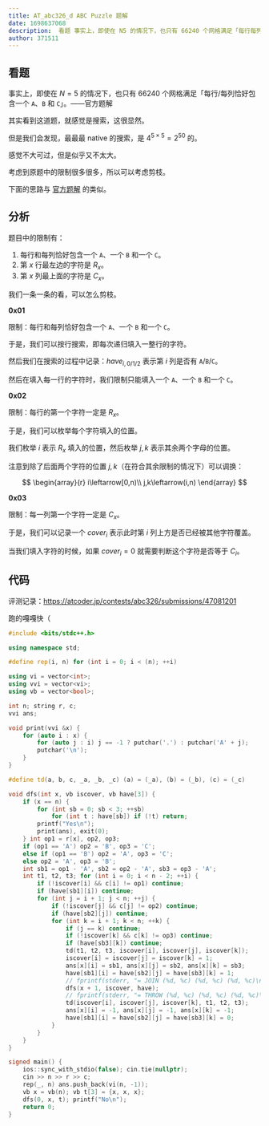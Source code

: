 ```yaml
---
title: AT_abc326_d ABC Puzzle 题解
date: 1698637068
description:  看题 事实上，即使在 N5 的情况下，也只有 66240 个网格满足「每行每列恰好包含一个 A、B 和 C」。——官方题解 其实看到这道题，就感觉是搜索，这很显然。 但是我们会发现，最最最 native 的搜索，是 4
author: 371511
---
```


## 看题

事实上，即使在 $N=5$ 的情况下，也只有 $66240$ 个网格满足「每行/每列恰好包含一个 `A`、`B` 和 `C`」。——官方题解

其实看到这道题，就感觉是搜索，这很显然。

但是我们会发现，最最最 native 的搜索，是 $4^{5\times5}=2^{50}$ 的。

感觉不大可过，但是似乎又不太大。

考虑到原题中的限制很多很多，所以可以考虑剪枝。

下面的思路与 [官方题解](https://atcoder.jp/contests/abc326/editorial/7548) 的类似。

## 分析

题目中的限制有：

1. 每行和每列恰好包含一个 `A`、一个 `B` 和一个 `C`。
2. 第 $x$ 行最左边的字符是 $R_x$。
3. 第 $x$ 列最上面的字符是 $C_x$。

我们一条一条的看，可以怎么剪枝。

**0x01**

限制：每行和每列恰好包含一个 `A`、一个 `B` 和一个 `C`。

于是，我们可以按行搜索，即每次递归填入一整行的字符。

然后我们在搜索的过程中记录：$\mathit{have}_{i,0/1/2}$ 表示第 $i$ 列是否有 `A`/`B`/`C`。

然后在填入每一行的字符时，我们限制只能填入一个 `A`、一个 `B` 和一个 `C`。

**0x02**

限制：每行的第一个字符一定是 $R_x$。

于是，我们可以枚举每个字符填入的位置。

我们枚举 $i$ 表示 $R_x$ 填入的位置，然后枚举 $j,k$ 表示其余两个字母的位置。

注意到除了后面两个字符的位置 $j,k$（在符合其余限制的情况下）可以调换：

$$
\begin{array}{r}
i\leftarrow[0,n)\\
j,k\leftarrow(i,n)
\end{array}
$$

**0x03**

限制：每一列第一个字符一定是 $C_x$。

于是，我们可以记录一个 $\mathit{cover}_i$ 表示此时第 $i$ 列上方是否已经被其他字符覆盖。

当我们填入字符的时候，如果 $\mathit{cover}_i=0$ 就需要判断这个字符是否等于 $C_i$。

## 代码

评测记录：<https://atcoder.jp/contests/abc326/submissions/47081201>

跑的嘎嘎快（

```cpp
#include <bits/stdc++.h>

using namespace std;

#define rep(i, n) for (int i = 0; i < (n); ++i)

using vi = vector<int>;
using vvi = vector<vi>;
using vb = vector<bool>;

int n; string r, c; 
vvi ans;

void print(vvi &x) {
    for (auto i : x) {
        for (auto j : i) j == -1 ? putchar('.') : putchar('A' + j);
        putchar('\n');
    }
}

#define td(a, b, c, _a, _b, _c) (a) = (_a), (b) = (_b), (c) = (_c)

void dfs(int x, vb iscover, vb have[3]) {
    if (x == n) {
        for (int sb = 0; sb < 3; ++sb)
            for (int t : have[sb]) if (!t) return;
        printf("Yes\n");
        print(ans), exit(0);
    } int op1 = r[x], op2, op3;
    if (op1 == 'A') op2 = 'B', op3 = 'C';
    else if (op1 == 'B') op2 = 'A', op3 = 'C';
    else op2 = 'A', op3 = 'B';
    int sb1 = op1 - 'A', sb2 = op2 - 'A', sb3 = op3 - 'A';
    int t1, t2, t3; for (int i = 0; i < n - 2; ++i) {
        if (!iscover[i] && c[i] != op1) continue;
        if (have[sb1][i]) continue;
        for (int j = i + 1; j < n; ++j) {
            if (!iscover[j] && c[j] != op2) continue;
            if (have[sb2][j]) continue;
            for (int k = i + 1; k < n; ++k) {
                if (j == k) continue;
                if (!iscover[k] && c[k] != op3) continue;
                if (have[sb3][k]) continue;
                td(t1, t2, t3, iscover[i], iscover[j], iscover[k]);
                iscover[i] = iscover[j] = iscover[k] = 1;
                ans[x][i] = sb1, ans[x][j] = sb2, ans[x][k] = sb3;
                have[sb1][i] = have[sb2][j] = have[sb3][k] = 1;
                // fprintf(stderr, "= JOIN (%d, %c) (%d, %c) (%d, %c)\n", i, op1, j, op2, k, op3);
                dfs(x + 1, iscover, have);
                // fprintf(stderr, "= THROW (%d, %c) (%d, %c) (%d, %c)\n", i, op1, j, op2, k, op3);
                td(iscover[i], iscover[j], iscover[k], t1, t2, t3);
                ans[x][i] = -1, ans[x][j] = -1, ans[x][k] = -1;
                have[sb1][i] = have[sb2][j] = have[sb3][k] = 0;
            }
        }
    }
}

signed main() {
    ios::sync_with_stdio(false); cin.tie(nullptr);
    cin >> n >> r >> c;
    rep(_, n) ans.push_back(vi(n, -1));
    vb x = vb(n); vb t[3] = {x, x, x};
    dfs(0, x, t); printf("No\n");
    return 0;
}
```

